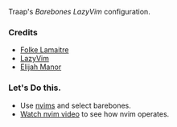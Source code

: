 Traap's *Barebones LazyVim* configuration.

### Credits
* [Folke Lamaitre](https://github.com/folke)
* [LazyVim](https://github.com/LazyVim/LazyVim)
* [Elijah Manor](https://github.com/elijahmanor/elijahmanor)

### Let's Do this.
* Use [nvims](https://github.com/Traap/dotfiles/blob/master/bash/bin/nvims) and select barebones.
* [Watch nvim video](https://www.youtube.com/watch?v=41CXryG1_DM) to see how nvim operates.
